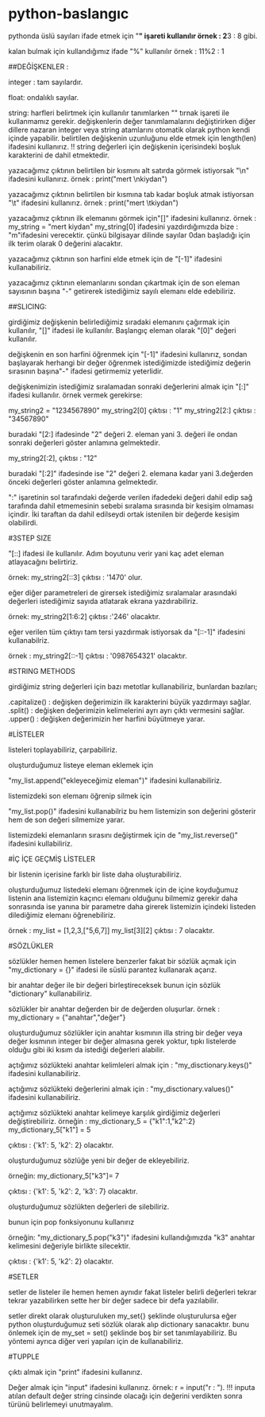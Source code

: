 # python-baslangıc

pythonda üslü sayıları ifade etmek için "**" işareti kullanılır 
örnek : 2**3 : 8 gibi.

kalan bulmak için kullandığımız ifade "%" kullanılır
örnek : 11%2 : 1

##DEĞİŞKENLER :

integer : tam sayılardır.

float: ondalıklı sayılar.

string: harfleri belirtmek için kullanılır tanımlarken "" tırnak işareti ile kullanmamız gerekir.
değişkenlerin değer tanımlamalarını değiştirirken diğer dillere nazaran integer veya string atamlarını otomatik olarak python kendi içinde yapabilir.
belirtilen değişkenin uzunluğunu elde etmek için length(len) ifadesini kullanırız. !! string değerleri için değişkenin içerisindeki boşluk karakterini de dahil etmektedir.

yazacağımız çıktının belirtilen bir kısmını alt satırda görmek istiyorsak "\n" ifadesini kullanırız.
örnek : print("mert \nkiydan")

yazacağımız çıktının belirtilen bir kısmına tab kadar boşluk atmak istiyorsan "\t" ifadesini kullanırız.
örnek : print("mert \tkiydan")

yazacağımız çıktının ilk elemanını görmek için"[]" ifadesini kullanırız.
örnek : my_string = "mert kiydan"
        my_string[0] ifadesini yazdırdığımızda bize : "m"ifadesini verecektir.
çünkü bilgisayar dilinde sayılar 0dan başladığı için ilk terim olarak 0 değerini alacaktır.

yazacağımız çıktının son harfini elde etmek için de "[-1]" ifadesini kullanabiliriz.

yazacağımız çıktının elemanlarını sondan çıkartmak için de son eleman sayısının başına "-" getirerek istediğimiz sayılı elemanı elde edebiliriz.

##SLICING: 

 girdiğimiz değişkenin belirlediğimiz sıradaki elemanını çağırmak için kullanılır, "[]" ifadesi ile kullanılır. Başlangıç eleman olarak "[0]" değeri kullanılır.

 değişkenin en son harfini öğrenmek için "[-1]" ifadesini kullanırız, sondan başlayarak herhangi bir değer öğrenmek istediğimizde istediğimiz değerin sırasının başına"-" ifadesi getirmemiz yeterlidir.

 değişkenimizin istediğimiz sıralamadan sonraki değerlerini almak için "[:]" ifadesi kullanılır.
örnek vermek gerekirse:

  my_string2 = "1234567890"
  my_string2[0] 
çıktısı : "1"
  my_string2[2:]
çıktısı : "34567890"

buradaki "[2:] ifadesinde "2" değeri 2. eleman yani 3. değeri ile ondan sonraki değerleri göster anlamına gelmektedir.

  my_string2[:2],
çıktısı : "12"

buradaki "[:2]" ifadesinde ise "2" değeri 2. elemana kadar yani 3.değerden önceki değerleri göster anlamına gelmektedir.

":" işaretinin sol tarafındaki değerde verilen ifadedeki değeri dahil edip sağ tarafında dahil etmemesinin sebebi sıralama sırasında bir kesişim olmaması içindir. İki taraftan da dahil edilseydi ortak istenilen bir değerde kesişim olabilirdi.

#3STEP SIZE

"[::] ifadesi ile kullanılır. Adım boyutunu verir yani kaç adet eleman atlayacağını belirtiriz.

örnek: my_string2[::3] 
çıktısı : '1470' olur.

eğer diğer parametreleri de girersek istediğimiz sıralamalar arasındaki değerleri istediğimiz sayıda atlatarak ekrana yazdırabiliriz.

örnek: my_string2[1:6:2]
çıktısı :'246'
olacaktır.

eğer verilen tüm çıktıyı tam tersi yazdırmak istiyorsak da "[::-1]" ifadesini kullanabilriz.

örnek : my_string2[::-1]
çıktısı : '0987654321'
olacaktır.

#STRING METHODS

girdiğimiz string değerleri için bazı metotlar kullanabiliriz, bunlardan bazıları;

.capitalize() : değişken değerimizin ilk karakterini büyük yazdırmayı sağlar.
.split() : değişken değerimizin kelimelerini ayrı ayrı çıktı vermesini sağlar.
.upper() : değişken değerimizin her harfini büyütmeye yarar.

#LİSTELER

listeleri toplayabiliriz, çarpabiliriz.

oluşturduğumuz listeye eleman eklemek için 

"my_list.append("ekleyeceğimiz eleman")" ifadesini kullanabiliriz.

listemizdeki son elemanı öğrenip silmek için 

"my_list.pop()" ifadesini kullanabilriz bu hem listemizin son değerini gösterir hem de son değeri silmemize yarar.

listemizdeki elemanların sırasını değiştirmek için de "my_list.reverse()" ifadesini kullabiliriz.

#İÇ İÇE GEÇMİŞ LİSTELER

bir listenin içerisine farklı bir liste daha oluşturabiliriz.

oluşturduğumuz listedeki elemanı öğrenmek için de içine koyduğumuz listenin ana listemizin kaçıncı elemanı olduğunu bilmemiz gerekir daha sonrasında ise yanına bir parametre daha girerek listemizin içindeki listeden dilediğimiz elemanı öğrenebiliriz.

örnek : my_list = [1,2,3,["5,6,7]]
        my_list[3][2]
  çıktısı : 7 olacaktır.

#SÖZLÜKLER

sözlükler hemen hemen listelere benzerler fakat bir sözlük açmak için "my_dictionary = {}" ifadesi ile süslü parantez kullanarak açarız.

bir anahtar değer ile bir değeri birleştireceksek bunun için sözlük "dictionary" kullanabiliriz.

sözlükler bir anahtar değerden bir de değerden oluşurlar. 
örnek : my_dictionary = {"anahtar","değer"}

oluşturduğumuz sözlükler için anahtar kısmının illa string bir değer veya değer kısmının integer bir değer almasına gerek yoktur, tıpkı listelerde olduğu gibi iki kısım da istediği değerleri alabilir.

açtığımız sözlükteki anahtar kelimleleri almak için : "my_disctionary.keys()" ifadesini kullanabiliriz.

açtığımız sözlükteki değerlerini almak için : "my_disctionary.values()" ifadesini kullanabiliriz.

açtığımız sözlükteki anahtar kelimeye karşılık girdiğimiz değerleri değiştirebiliriz.
örneğin :
my_dictionary_5 = {"k1":1,"k2":2}
my_dictionary_5["k1"] = 5

çıktısı : {'k1': 5, 'k2': 2} olacaktır.

oluşturduğumuz sözlüğe yeni bir değer de ekleyebiliriz.

örneğin: my_dictionary_5["k3"]= 7 

çıktısı : {'k1': 5, 'k2': 2, 'k3': 7} olacaktır.

oluşturduğumuz sözlükten değerleri de silebiliriz.

bunun için pop fonksiyonunu kullanırız 

örneğin: "my_dictionary_5.pop("k3")" ifadesini kullandığımızda "k3" anahtar kelimesini değeriyle birlikte silecektir.

çıktısı : {'k1': 5, 'k2': 2}
olacaktır.

#SETLER

setler de listeler ile hemen hemen aynıdır fakat listeler belirli değerleri tekrar tekrar yazabilirken sette her bir değer sadece bir defa yazılabilir.

setler direkt olarak oluşturuluken my_set{} şeklinde oluşturulursa eğer python oluşturduğumuz seti sözlük olarak alıp dictionary sanacaktır. 
bunu önlemek için de my_set = set() şeklinde boş bir set tanımlayabiliriz. Bu yöntemi ayrıca diğer veri yapıları için de kullanabiliriz.

#TUPPLE




  
çıktı almak için "print" ifadesini kullanırız.



Değer almak için "input" ifadesini kullanırız.
örnek: r = input("r : ").
!!! inputa atılan default değer string cinsinde olacağı için değerini verdikten sonra türünü belirlemeyi unutmayalım.



